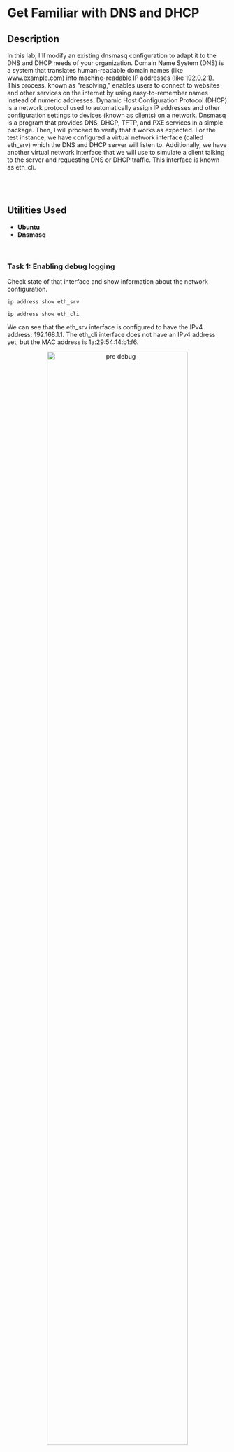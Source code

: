 <h1> Get Familiar with DNS and DHCP</h1>
<h2>Description</h2>
<p>In this lab, I'll modify an existing dnsmasq configuration to adapt it to the DNS and DHCP needs of your organization. Domain Name System (DNS) is a system that translates human-readable domain names (like www.example.com) into machine-readable IP addresses (like 192.0.2.1). This process, known as "resolving," enables users to connect to websites and other services on the internet by using easy-to-remember names instead of numeric addresses. Dynamic Host Configuration Protocol (DHCP) is a network protocol used to automatically assign IP addresses and other configuration settings to devices (known as clients) on a network. Dnsmasq is a program that provides DNS, DHCP, TFTP, and PXE services in a simple package.  Then, I will proceed to verify that it works as expected. For the test instance, we have configured a virtual network interface (called eth_srv) which the DNS and DHCP server will listen to. Additionally, we have another virtual network interface that we will use to simulate a client talking to the server and requesting DNS or DHCP traffic. This interface is known as eth_cli.</p>
<br />
<br />
<h2>Utilities Used</h2>
<ul>
    <li><b>Ubuntu</b></li>
    <li><b>Dnsmasq</b></li>
</ul>
<br />
<h3>Task 1: Enabling debug logging</h3>
<p> Check state of that interface and show information about the network configuration.</p> 

```
ip address show eth_srv
```
```
ip address show eth_cli
```
<p>We can see that the eth_srv interface is configured to have the IPv4 address: 192.168.1.1. The eth_cli interface does not have an IPv4 address yet, but the MAC address is 1a:29:54:14:b1:f6.</p>
<p align="center">
<img src="https://i.imgur.com/DSmEv7L.png" height="80%" width="80%" alt="pre debug"/>


```
cat /etc/dnsmasq.d/mycompany.conf
```
```
sudo service dnsmasq status
```
```
sudo service dnsmasq stop
```
```
nano /etc/dnsmasq.d/mycompany.conf
```
<p align="left"> The 'cat' command display the configuration file information I checked the status of the server with the 'status' command. Followed up by the 'stop' service command. Then I edited the configuration file in Nano.</p>
<br />

<p align="center">
<img src="https://i.imgur.com/2kzYlai.png" height="80%" width="80%" alt="nano"/>
</p>

```
log-queries
log-facility=/var/log/dnsmasq.log
```
<p>I add the two lines above to allow dnsmasq to start logging and added a file destination for the logs.</p>
<br />  
<p>I made sure the syntax is correct in the file with the 'test' command then restart the service.</p>
<br />

```
sudo dnsmasq --test -c /etc/dnsmasq.d/mycompany.conf
```
```
sudo service dnsmasq start
```
<p align="center">
<img src="https://i.imgur.com/FvFlf3G.png" height="80%" width="80%" alt="logging"/>
</p>
<br />
<br />
<h3>Task 2:Experimenting with DNS queries</h3> 
<p>Once the service has restarted I use the 'dig' command, which allows us to request the IP address of a certain hostname.</p> 

```
dig example.com @localhost
```
<br /> 
<p align="center">
<img src="https://i.imgur.com/OGfnSGY.png" height="80%" width="80%" alt="max"/>
</p>

```
sudo tail /var/log/dnsmasq.log
```
<p align="left"> I use the 'tail' command, which allows me to view the end of log files (most recent query).</p> 
<br /> 
<br />
<h3>Task 3: Experimenting with the DHCP client</h3>
<p> I run dhclient, on the eth_cli interface. Additionally, I tell it to run in verbose mode and run a debugging script to see why the eth_cli virtual interface doesn't have an IPv4 addres</p> 

```
sudo dhclient -i eth_cli -v -sf /root/debug_dhcp.sh
```
<p align="center">
<img src="https://i.imgur.com/XWrkobj.png" height="80%" width="80%" alt="calc"/>
</p>
<p align="left"> I first stopped the service, then edited the configuration file once more to set static IP address(1), reserve the first 20 IPs for future use (2) by removing them from the usable pool, and edit the lease time of dynamically set IP address(3) from 24 hours -> 6 hours. </p> 
<br />
(1)

```
dhcp-host=aa:bb:cc:dd:ee:b2,192.168.1.2
dhcp-host=aa:bb:cc:dd:ee:c3,192.168.1.3
dhcp-host=aa:bb:cc:dd:ee:d4,192.168.1.4
```
(2)

```
dhcp-range=192.168.1.20,192.168.1.254
```

(3)

```
6h
```

<br />
<p align="center">
<img src="https://i.imgur.com/aVtu6Zf.png" height="80%" width="80%" alt="conf2"/>
</p>

<p align="left"> After saving the configuration file, I started the service to reflect the updates. We see that the MAC address (shown in the link/ether line) corresponds to one of the new static IPs</p> 

```
sudo service dnsmasq start
```
```
sudo dhclient -i eth_cli -v  -sf /root/debug_dhcp.sh
```

<br />
<br />
<p align="center">
<img src="https://i.imgur.com/nvtaU11.png" height="80%" width="80%" alt="calc"/>
</p>
<h3>Conclusion:</h3>
<p> I experimented with DNS queries and modified the configuration of an existing DHCP server. I reserved the IPs to allow administrators to assign specific IP addresses to devices on the network in the future. Now that this test setup works properly in the test environment, it can be rolled out to a production environment. Overall, this was a good exercise in understanding how DNS and DHCP servers assign IPs and log queries. More to come as I continue my Google IT support certification.</p>

